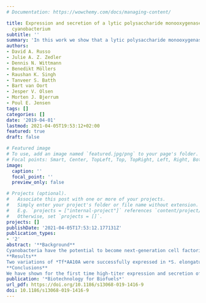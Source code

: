 ```yaml
---
# Documentation: https://wowchemy.com/docs/managing-content/

title: Expression and secretion of a lytic polysaccharide monooxygenase by a fast-growing
  cyanobacterium
subtitle: ''
summary: 'In this work we show that a lytic polysaccharide monooxygenase can be fully secreted to the medium by *S. elongatus* UTEX 2973'
authors:
- David A. Russo
- Julie A. Z. Zedler
- Dennis N. Wittmann
- Benedikt Möllers
- Raushan K. Singh
- Tanveer S. Batth
- Bart van Oort
- Jesper V. Olsen
- Morten J. Bjerrum
- Poul E. Jensen
tags: []
categories: []
date: '2019-04-01'
lastmod: 2021-04-05T19:53:12+02:00
featured: true
draft: false

# Featured image
# To use, add an image named `featured.jpg/png` to your page's folder.
# Focal points: Smart, Center, TopLeft, Top, TopRight, Left, Right, BottomLeft, Bottom, BottomRight.
image:
  caption: ''
  focal_point: ''
  preview_only: false

# Projects (optional).
#   Associate this post with one or more of your projects.
#   Simply enter your project's folder or file name without extension.
#   E.g. `projects = ["internal-project"]` references `content/project/deep-learning/index.md`.
#   Otherwise, set `projects = []`.
projects: []
publishDate: '2021-04-05T17:53:12.177131Z'
publication_types:
- '2'
abstract: '**Background**
Cyanobacteria have the potential to become next-generation cell factories due to their ability to use CO2, light and inorganic nutrients to produce a range of biomolecules of commercial interest. Synechococcus elongatus UTEX 2973, in particular, is a fast-growing, genetically tractable, cyanobacterium that has garnered attention as a potential biotechnological chassis. To establish this unique strain as a host for heterologous protein production, we aimed to demonstrate expression and secretion of the industrially relevant *Tf*AA10A, a lytic polysaccharide monooxygenase from the Gram-positive bacterium Thermobifida fusca.
**Results**
Two variations of *Tf*AA10A were successfully expressed in *S. elongatus* UTEX 2973: One containing the native N-terminal, Sec-targeted, signal peptide and a second with a Tat-targeted signal peptide from the *Escherichia coli* trimethylamine-N-oxide reductase (TorA). Although the TorA signal peptide correctly targeted the protein to the plasma membrane, the majority of the TorA-*Tf*AA10A was found unprocessed in the plasma membrane with a small fraction of the mature protein ultimately translocated to the periplasm. The native Sec signal peptide allowed for efficient secretion of *Tf*AA10A into the medium with virtually no protein being found in the cytosol, plasma membrane or periplasm. *Tf*AA10A was demonstrated to be correctly cleaved and active on the model substrate phosphoric acid swollen cellulose. Additionally, expression and secretion only had a minor impact on cell growth. The secretion yield was estimated at 779 ± 40 µg L<sup>-1</sup> based on densitometric analysis. To our knowledge, this is the highest secretion yield ever registered in cyanobacteria.
**Conclusions**
We have shown for the first time high-titer expression and secretion of an industrially relevant and catalytically active enzyme in *S. elongatus* UTEX 2973. This proof-of-concept study will be valuable for the development of novel and sustainable applications in the fields of bioremediation and biocatalysis.'
publication: '*Biotechnology for Biofuels*'
url_pdf: https://doi.org/10.1186/s13068-019-1416-9
doi: 10.1186/s13068-019-1416-9
---
```

